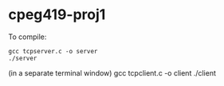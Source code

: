 # cpeg419-proj1

To compile: 
  
    gcc tcpserver.c -o server
    ./server
    
   (in a separate terminal window)
   gcc tcpclient.c -o client
   ./client
